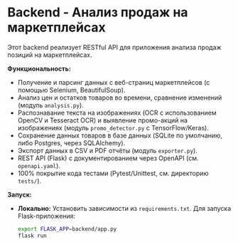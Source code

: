 # Backend - Анализ продаж на маркетплейсах

Этот backend реализует RESTful API для приложения анализа продаж позиций на маркетплейсах.  

**Функциональность:**

- Получение и парсинг данных с веб-страниц маркетплейсов (с помощью Selenium, BeautifulSoup).
- Анализ цен и остатков товаров во времени, сравнение изменений (модуль `analysis.py`).
- Распознавание текста на изображениях (OCR с использованием OpenCV и Tesseract OCR) и выявление промо-акций на изображениях (модуль `promo_detector.py` с TensorFlow/Keras).
- Сохранение данных товаров в базе данных (SQLite по умолчанию, либо Postgres, через SQLAlchemy).
- Экспорт данных в CSV и PDF отчёты (модуль `exporter.py`).
- REST API (Flask) с документированием через OpenAPI (см. `openapi.yaml`).
- 100% покрытие кода тестами (Pytest/Unittest, см. директорию `tests/`).

**Запуск:**

- **Локально:** Установить зависимости из `requirements.txt`. Для запуска Flask-приложения:
  ```bash
  export FLASK_APP=backend/app.py
  flask run
